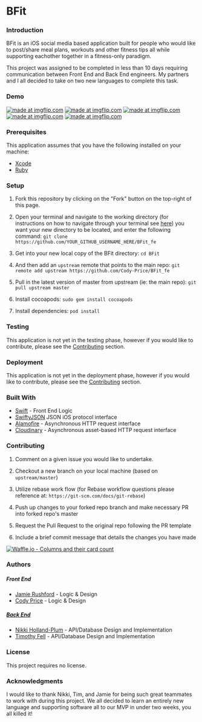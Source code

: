 # BFit

### Introduction

BFit is an iOS social media based application built for people who would like to post/share meal plans, workouts and other fitness tips all while supporting eachother together in a fitness-only paradigm. 

This project was assigned to be completed in less than 10 days requiring communication between Front End and Back End engineers. My partners and I all decided to take on two new languages to complete this task.

### Demo

<a href="https://imgflip.com/gif/2yr1qi"><img src="https://i.imgflip.com/2yr1qi.gif" title="made at imgflip.com"/></a>
<a href="https://imgflip.com/gif/2yr21w"><img src="https://i.imgflip.com/2yr21w.gif" title="made at imgflip.com"/></a>
<a href="https://imgflip.com/gif/2yr26e"><img src="https://i.imgflip.com/2yr26e.gif" title="made at imgflip.com"/></a>
<a href="https://imgflip.com/gif/2yr2e6"><img src="https://i.imgflip.com/2yr2e6.gif" title="made at imgflip.com"/></a>
<a href="https://imgflip.com/gif/2yr2jr"><img src="https://i.imgflip.com/2yr2jr.gif" title="made at imgflip.com"/></a>

### Prerequisites

This application assumes that you have the following installed on your machine:
- [Xcode](https://developer.apple.com/xcode/) 
- [Ruby](https://www.ruby-lang.org/en/documentation/installation/)

### Setup

1. Fork this repository by clicking on the "Fork" button on the top-right of this page.

2. Open your terminal and navigate to the working directory (for instructions on how to navigate through your terminal see [here](https://ccrma.stanford.edu/guides/planetccrma/terminal.html)) you want your new directory to be located, and enter the following command:
`git clone https://github.com/YOUR_GITHUB_USERNAME_HERE/BFit_fe`

3. Get into your new local copy of the BFit directory:
`cd BFit`

4. And then add an `upstream` remote that points to the main repo:
`git remote add upstream https://github.com/Cody-Price/BFit_fe`

5. Pull in the latest version of master from upstream (ie: the main repo):
`git pull upstream master`

6. Install cocoapods:
`sudo gem install cocoapods`

7. Install dependencies:
`pod install`

### Testing

This application is not yet in the testing phase, however if you would like to contribute, please see the <a href="#contributing">Contributing</a> section.

### Deployment

This application is not yet in the deployment phase, however if you would like to contribute, please see the <a href="#contributing">Contributing</a> section.

### Built With

- [Swift](https://swift.org/) - Front End Logic
- [SwiftyJSON](https://github.com/SwiftyJSON/SwiftyJSON) JSON iOS protocol interface
- [Alamofire](https://github.com/Alamofire/Alamofire) - Asynchronous HTTP request interface
- [Cloudinary](https://cloudinary.com/) - Asynchronous asset-based HTTP request interface

<p id="contributing"></p>

### Contributing

1. Comment on a given issue you would like to undertake.

2. Checkout a new branch on your local machine (based on `upstream/master`)

3. Utilize rebase work flow (for Rebase workflow questions please reference at: `https://git-scm.com/docs/git-rebase`)

4. Push up changes to your forked repo branch and make necessary PR into forked repo's master

5. Request the Pull Request to the original repo following the PR template

6. Include a brief commit message that details the changes you have made

[![Waffle.io - Columns and their card count](https://badge.waffle.io/mnhollandplum/BFit_be.svg?columns=all)](https://waffle.io/mnhollandplum/BFit_be)

### Authors

##### Front End

- [Jamie Rushford](https://github.com/jarushford) - Logic & Design
- [Cody Price](https://github.com/Cody-Price) - Logic & Design

##### [Back End](https://github.com/mnhollandplum/BFit_be)

- [Nikki Holland-Plum](https://github.com/mnhollandplum) - API/Database Design and Implementation
- [Timothy Fell](https://github.com/TimothyFell) - API/Database Design and Implementation

### License

This project requires no license.

### Acknowledgments

I would like to thank Nikki, Tim, and Jamie for being such great teammates to work with during this project. We all decided to learn an entirely new language and supporting software all to our MVP in under two weeks, you all killed it!
